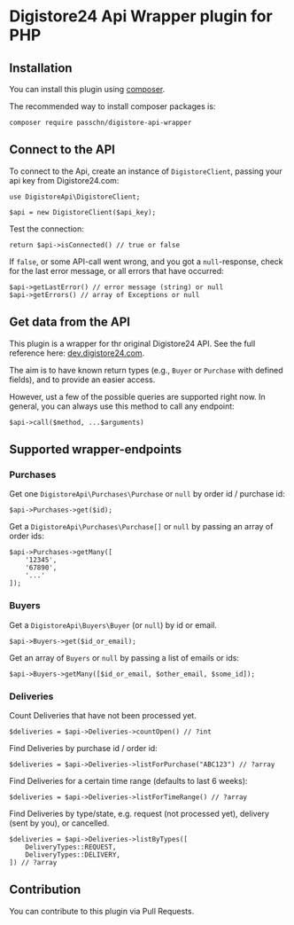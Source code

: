 # Digistore24 Api Wrapper plugin for PHP

## Installation

You can install this plugin using [composer](https://getcomposer.org).

The recommended way to install composer packages is:

```
composer require passchn/digistore-api-wrapper
```

## Connect to the API

To connect to the Api, create an instance of `DigistoreClient`, passing your api key from Digistore24.com:

```
use DigistoreApi\DigistoreClient;

$api = new DigistoreClient($api_key);
```

Test the connection:

```
return $api->isConnected() // true or false 
```

If `false`, or some API-call went wrong, and you got a `null`-response, check for the last error message, or all errors
that have occurred:

```
$api->getLastError() // error message (string) or null
$api->getErrors() // array of Exceptions or null 
```

## Get data from the API

This plugin is a wrapper for thr original Digistore24 API. See the full reference
here: [dev.digistore24.com](https://dev.digistore24.com/en/articles/3-api-basics).

The aim is to have known return types (e.g., `Buyer` or `Purchase` with defined fields), and to provide an easier
access.

However, ust a few of the possible queries are supported right now. In general, you can always use this method to call
any endpoint:

 ```
 $api->call($method, ...$arguments)
 ```

## Supported wrapper-endpoints

### Purchases

Get one `DigistoreApi\Purchases\Purchase` or `null` by order id / purchase id:

```
$api->Purchases->get($id);
```

Get a `DigistoreApi\Purchases\Purchase[]` or `null` by passing an array of order ids:

```
$api->Purchases->getMany([
    '12345',
    '67890',
    '...'
]);
```

### Buyers

Get a `DigistoreApi\Buyers\Buyer` (or `null`) by id or email.

```
$api->Buyers->get($id_or_email);
```

Get an array of `Buyers` or `null` by passing a list of emails or ids:

```
$api->Buyers->getMany([$id_or_email, $other_email, $some_id]);
```

### Deliveries

Count Deliveries that have not been processed yet.

```
$deliveries = $api->Deliveries->countOpen() // ?int
```

Find Deliveries by purchase id / order id:

```
$deliveries = $api->Deliveries->listForPurchase("ABC123") // ?array
```

Find Deliveries for a certain time range (defaults to last 6 weeks):

```
$deliveries = $api->Deliveries->listForTimeRange() // ?array
```

Find Deliveries by type/state, e.g. request (not processed yet), delivery (sent by you), or cancelled.

```
$deliveries = $api->Deliveries->listByTypes([
    DeliveryTypes::REQUEST,
    DeliveryTypes::DELIVERY,
]) // ?array 
```

## Contribution

You can contribute to this plugin via Pull Requests. 